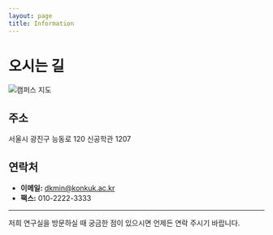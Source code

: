 ```yaml
---
layout: page
title: Information
---
```

# 오시는 길

![캠퍼스 지도](/asset/img/naver_map.png)

## 주소

서울시 광진구 능동로 120 신공학관 1207

## 연락처

- **이메일:** dkmin@konkuk.ac.kr
- **팩스:** 010-2222-3333

---

저희 연구실을 방문하실 때 궁금한 점이 있으시면 언제든 연락 주시기 바랍니다.
